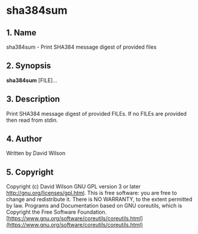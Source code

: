 # sha384sum

## 1. Name

sha384sum - Print SHA384 message digest of provided files

## 2. Synopsis

**sha384sum** \[FILE\]...

## 3. Description

Print SHA384 message digest of provided FILEs. If no FILEs are provided
then read from stdin.

## 4. Author

Written by David Wilson

## 5. Copyright

Copyright (c) David Wilson   GNU GPL version 3 or later
<http://gnu.org/licenses/gpl.html>. This is free software: you are free
to change and redistribute it.  There is NO WARRANTY, to the extent
permitted by law.   Programs and Documentation based on GNU coreutils,
which is Copyright the Free Software Foundation.
[https://www.gnu.org/software/coreutils/coreutils.html](https://www.gnu.org/software/coreutils/coreutils.html)
